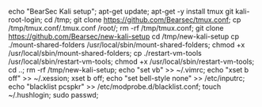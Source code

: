 echo "BearSec Kali setup";
apt-get update;
apt-get -y install tmux git kali-root-login;
cd /tmp;
git clone https://github.com/Bearsec/tmux.conf;
cp /tmp/tmux.conf/.tmux.conf /root/;
rm -rf /tmp/tmux.conf;
git clone https://github.com/Bearsec/new-kali-setup
cd /tmp/new-kali-setup
cp ./mount-shared-folders /usr/local/sbin/mount-shared-folders;
chmod +x /usr/local/sbin/mount-shared-folders;
cp ./restart-vm-tools /usr/local/sbin/restart-vm-tools;
chmod +x /usr/local/sbin/restart-vm-tools;
cd ..;
rm -rf /tmp/new-kali-setup;
echo "set vb" >> ~/.vimrc;
echo "xset b off" >> ~/.xession;
xset b off;
echo "set bell-style none" >> /etc/inputrc;
echo "blacklist pcspkr" >> /etc/modprobe.d/blacklist.conf;
touch ~/.hushlogin;
sudo passwd;
